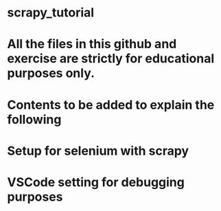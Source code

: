 # scrapy_tutorial

# All the files in this github and exercise are strictly for educational purposes only.

# Contents to be added to explain the following
# Setup for selenium with scrapy
# VSCode setting for debugging purposes
